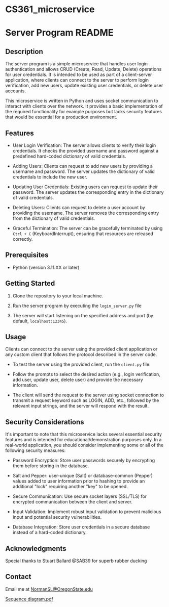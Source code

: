 # CS361_microservice

# Server Program README

## Description

The server program is a simple microservice that handles user login authentication and allows CRUD (Create, Read, Update, Delete) operations for user credentials. It is intended to be used as part of a client-server application, where clients can connect to the server to perform login verification, add new users, update existing user credentials, or delete user accounts.

This microservice is written in Python and uses socket communication to interact with clients over the network. It provides a basic implementation of the required functionality for example purposes but lacks security features that would be essential for a production environment.

## Features

- User Login Verification: The server allows clients to verify their login credentials. It checks the provided username and password against a predefined hard-coded dictionary of valid credentials.  

- Adding Users: Clients can request to add new users by providing a username and password. The server updates the dictionary of valid credentials to include the new user.

- Updating User Credentials: Existing users can request to update their password. The server updates the corresponding entry in the dictionary of valid credentials.

- Deleting Users: Clients can request to delete a user account by providing the username. The server removes the corresponding entry from the dictionary of valid credentials.

- Graceful Termination: The server can be gracefully terminated by using `Ctrl + C` (KeyboardInterrupt), ensuring that resources are released correctly.

## Prerequisites

- Python (version 3.11.XX or later)


## Getting Started

1. Clone the repository to your local machine.

2. Run the server program by executing the `login_server.py` file

3. The server will start listening on the specified address and port (by default, `localhost:12345`).

## Usage

Clients can connect to the server using the provided client application or any custom client that follows the protocol described in the server code.

- To test the server using the provided client, run the `client.py` file:

- Follow the prompts to select the desired action (e.g., login verification, add user, update user, delete user) and provide the necessary information.

- The client will send the request to the server using socket connection to transmit a request keyword such as LOGIN, ADD, etc., followed by the relevant input strings, and the server will respond with the result.

## Security Considerations

It's important to note that this microservice lacks several essential security features and is intended for educational/demonstration purposes only. In a real-world application, you should consider implementing some or all of the following security measures:

- Password Encryption: Store user passwords securely by encrypting them before storing in the database.

- Salt and Pepper: user-unique (Salt) or database-common (Pepper) values added to user information prior to hashing to provide an additional "lock" requiring another "key" to be opened.

- Secure Communication: Use secure socket layers (SSL/TLS) for encrypted communication between the client and server.

- Input Validation: Implement robust input validation to prevent malicious input and potential security vulnerabilities.

- Database Integration: Store user credentials in a secure database instead of a hard-coded dictionary.

## Acknowledgments

Special thanks to Stuart Ballard @SAB39 for superb rubber ducking

## Contact

Email me at NormanSL@OregonState.edu



[Sequence diagram.pdf](https://github.com/NormanSL/CS361_microservice/files/12245393/Sequence.diagram.pdf)
